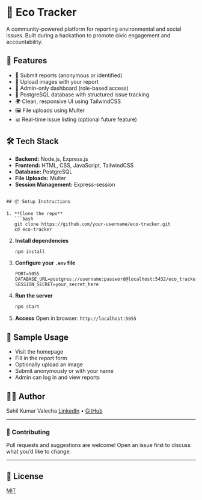 # 🌱 Eco Tracker

A community-powered platform for reporting environmental and social issues. Built during a hackathon to promote civic engagement and accountability.

## 🚀 Features

- 📝 Submit reports (anonymous or identified)
- 📸 Upload images with your report
- 🔐 Admin-only dashboard (role-based access)
- 📄 PostgreSQL database with structured issue tracking
- 🌍 Clean, responsive UI using TailwindCSS
- 🖼️ File uploads using Multer
- 📊 Real-time issue listing (optional future feature)

## 🛠️ Tech Stack

- **Backend:** Node.js, Express.js
- **Frontend:** HTML, CSS, JavaScript, TailwindCSS
- **Database:** PostgreSQL
- **File Uploads:** Multer
- **Session Management:** Express-session

````

## 📦 Setup Instructions

1. **Clone the repo**
   ```bash
   git clone https://github.com/your-username/eco-tracker.git
   cd eco-tracker
````

2. **Install dependencies**

   ```bash
   npm install
   ```

3. **Configure your `.env` file**

   ```env
   PORT=5055
   DATABASE_URL=postgres://username:password@localhost:5432/eco_tracker
   SESSION_SECRET=your_secret_here
   ```

4. **Run the server**

   ```bash
   npm start
   ```

5. **Access**
   Open in browser: `http://localhost:5055`

## 🧪 Sample Usage

* Visit the homepage
* Fill in the report form
* Optionally upload an image
* Submit anonymously or with your name
* Admin can log in and view reports


## 👨‍💻 Author

Sahil Kumar Valecha
[LinkedIn](https://www.linkedin.com/in/sahil-kumar-valecha) • [GitHub](https://github.com/sahilkuamrvalecha)

---

### 🙌 Contributing

Pull requests and suggestions are welcome! Open an issue first to discuss what you’d like to change.

---

## 📄 License

[MIT](./LICENSE)
